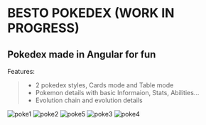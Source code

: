 # BESTO POKEDEX (WORK IN PROGRESS)

## Pokedex made in Angular for fun
Features:
>* 2 pokedex styles, Cards mode and Table mode
>* Pokemon details with basic Informaion, Stats, Abilities...
>* Evolution chain and evolution details

 
![poke1](https://user-images.githubusercontent.com/33281277/182866449-da6fc567-c5b5-4a0f-84d1-d46b2fe1a888.PNG)
![poke2](https://user-images.githubusercontent.com/33281277/182866485-3de69309-501f-4727-9a64-5a8c73ddde87.PNG)
![poke5](https://user-images.githubusercontent.com/33281277/182867664-be63820c-2571-401d-9f9b-c6b5522abae8.PNG)
![poke3](https://user-images.githubusercontent.com/33281277/182866499-0b8df1a5-0b30-41fb-b44c-57a77a727618.PNG)
![poke4](https://user-images.githubusercontent.com/33281277/182866519-ffe6eb2d-9d45-48e2-81b2-e736f82faa39.PNG)


